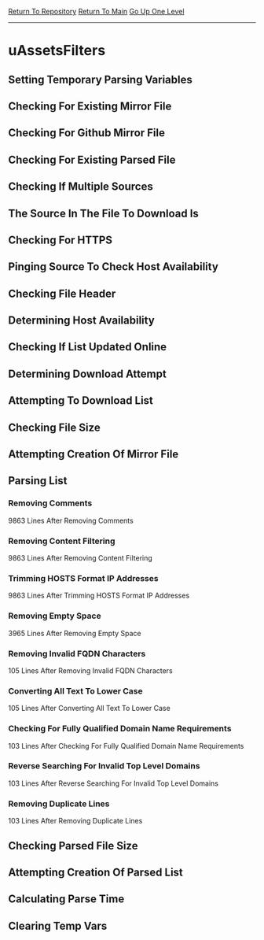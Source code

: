 [Return To Repository](https://github.com/deathbybandaid/piholeparser/)
[Return To Main](https://github.com/deathbybandaid/piholeparser/blob/master/RecentRunLogs/Mainlog.md)
[Go Up One Level](https://github.com/deathbybandaid/piholeparser/blob/master/RecentRunLogs/TopLevelScripts/30-Processing-External-Blacklists.md)
____________________________________
# uAssetsFilters
## Setting Temporary Parsing Variables
## Checking For Existing Mirror File
## Checking For Github Mirror File
## Checking For Existing Parsed File
## Checking If Multiple Sources
## The Source In The File To Download Is
## Checking For HTTPS
## Pinging Source To Check Host Availability
## Checking File Header
## Determining Host Availability
## Checking If List Updated Online
## Determining Download Attempt
## Attempting To Download List
## Checking File Size
## Attempting Creation Of Mirror File
## Parsing List
### Removing Comments
9863 Lines After Removing Comments
### Removing Content Filtering
9863 Lines After Removing Content Filtering
### Trimming HOSTS Format IP Addresses
9863 Lines After Trimming HOSTS Format IP Addresses
### Removing Empty Space
3965 Lines After Removing Empty Space
### Removing Invalid FQDN Characters
105 Lines After Removing Invalid FQDN Characters
### Converting All Text To Lower Case
105 Lines After Converting All Text To Lower Case
### Checking For Fully Qualified Domain Name Requirements
103 Lines After Checking For Fully Qualified Domain Name Requirements
### Reverse Searching For Invalid Top Level Domains
103 Lines After Reverse Searching For Invalid Top Level Domains
### Removing Duplicate Lines
103 Lines After Removing Duplicate Lines
## Checking Parsed File Size
## Attempting Creation Of Parsed List
## Calculating Parse Time
## Clearing Temp Vars
